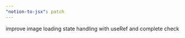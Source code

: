 ```yaml
---
"notion-to-jsx": patch
---
```


improve image loading state handling with useRef and complete check
